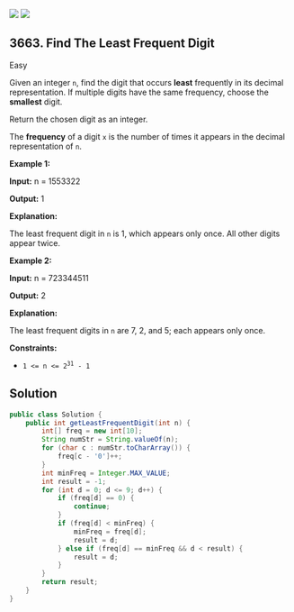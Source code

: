 [![](https://img.shields.io/github/stars/javadev/LeetCode-in-Java?label=Stars&style=flat-square)](https://github.com/javadev/LeetCode-in-Java)
[![](https://img.shields.io/github/forks/javadev/LeetCode-in-Java?label=Fork%20me%20on%20GitHub%20&style=flat-square)](https://github.com/javadev/LeetCode-in-Java/fork)

## 3663\. Find The Least Frequent Digit

Easy

Given an integer `n`, find the digit that occurs **least** frequently in its decimal representation. If multiple digits have the same frequency, choose the **smallest** digit.

Return the chosen digit as an integer.

The **frequency** of a digit `x` is the number of times it appears in the decimal representation of `n`.

**Example 1:**

**Input:** n = 1553322

**Output:** 1

**Explanation:**

The least frequent digit in `n` is 1, which appears only once. All other digits appear twice.

**Example 2:**

**Input:** n = 723344511

**Output:** 2

**Explanation:**

The least frequent digits in `n` are 7, 2, and 5; each appears only once.

**Constraints:**

*   <code>1 <= n <= 2<sup>31</sup> - 1</code>

## Solution

```java
public class Solution {
    public int getLeastFrequentDigit(int n) {
        int[] freq = new int[10];
        String numStr = String.valueOf(n);
        for (char c : numStr.toCharArray()) {
            freq[c - '0']++;
        }
        int minFreq = Integer.MAX_VALUE;
        int result = -1;
        for (int d = 0; d <= 9; d++) {
            if (freq[d] == 0) {
                continue;
            }
            if (freq[d] < minFreq) {
                minFreq = freq[d];
                result = d;
            } else if (freq[d] == minFreq && d < result) {
                result = d;
            }
        }
        return result;
    }
}
```